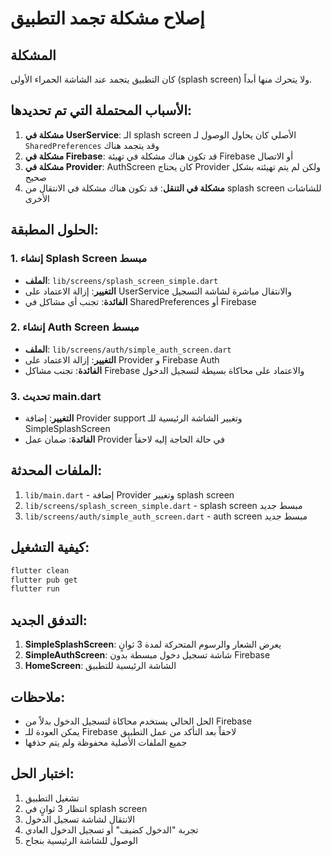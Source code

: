# إصلاح مشكلة تجمد التطبيق

## المشكلة
كان التطبيق يتجمد عند الشاشة الحمراء الأولى (splash screen) ولا يتحرك منها أبداً.

## الأسباب المحتملة التي تم تحديدها:

1. **مشكلة في UserService**: الـ splash screen الأصلي كان يحاول الوصول لـ `SharedPreferences` وقد يتجمد هناك
2. **مشكلة في Firebase**: قد تكون هناك مشكلة في تهيئة Firebase أو الاتصال
3. **مشكلة في Provider**: AuthScreen كان يحتاج Provider ولكن لم يتم تهيئته بشكل صحيح
4. **مشكلة في التنقل**: قد تكون هناك مشكلة في الانتقال من splash screen للشاشات الأخرى

## الحلول المطبقة:

### 1. إنشاء Splash Screen مبسط
- **الملف**: `lib/screens/splash_screen_simple.dart`
- **التغيير**: إزالة الاعتماد على UserService والانتقال مباشرة لشاشة التسجيل
- **الفائدة**: تجنب أي مشاكل في SharedPreferences أو Firebase

### 2. إنشاء Auth Screen مبسط
- **الملف**: `lib/screens/auth/simple_auth_screen.dart`
- **التغيير**: إزالة الاعتماد على Provider و Firebase Auth
- **الفائدة**: تجنب مشاكل Firebase والاعتماد على محاكاة بسيطة لتسجيل الدخول

### 3. تحديث main.dart
- **التغيير**: إضافة Provider support وتغيير الشاشة الرئيسية للـ SimpleSplashScreen
- **الفائدة**: ضمان عمل Provider في حالة الحاجة إليه لاحقاً

## الملفات المحدثة:

1. `lib/main.dart` - إضافة Provider وتغيير splash screen
2. `lib/screens/splash_screen_simple.dart` - splash screen مبسط جديد
3. `lib/screens/auth/simple_auth_screen.dart` - auth screen مبسط جديد

## كيفية التشغيل:

```bash
flutter clean
flutter pub get
flutter run
```

## التدفق الجديد:

1. **SimpleSplashScreen**: يعرض الشعار والرسوم المتحركة لمدة 3 ثوانٍ
2. **SimpleAuthScreen**: شاشة تسجيل دخول مبسطة بدون Firebase
3. **HomeScreen**: الشاشة الرئيسية للتطبيق

## ملاحظات:

- الحل الحالي يستخدم محاكاة لتسجيل الدخول بدلاً من Firebase
- يمكن العودة للـ Firebase لاحقاً بعد التأكد من عمل التطبيق
- جميع الملفات الأصلية محفوظة ولم يتم حذفها

## اختبار الحل:

1. تشغيل التطبيق
2. انتظار 3 ثوانٍ في splash screen
3. الانتقال لشاشة تسجيل الدخول
4. تجربة "الدخول كضيف" أو تسجيل الدخول العادي
5. الوصول للشاشة الرئيسية بنجاح